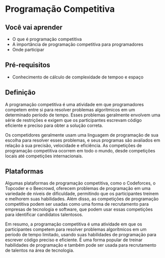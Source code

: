 # Programação Competitiva

## Você vai aprender

- O que é programação competitiva
- A importância de programação competitiva para programadores
- Onde participar

## Pré-requisitos

- Conhecimento de cálculo de complexidade de tempoo e espaço

## Definição

A programação competitiva é uma atividade em que programadores competem entre si para resolver problemas 
algorítmicos em um determinado período de tempo. Esses problemas geralmente envolvem uma série de restrições e exigem 
que os participantes escrevam código eficiente e preciso para obter a solução correta.

Os competidores geralmente usam uma linguagem de programação de sua escolha para resolver esses problemas, e seus programas 
são avaliados em relação à sua precisão, velocidade e eficiência. As competições de programação competitiva ocorrem em todo 
o mundo, desde competições locais até competições internacionais.

## Plataformas

Algumas plataformas de programação competitiva, como o Codeforces, o Topcoder e o Beecrowd, oferecem problemas de programação em uma 
variedade de níveis de dificuldade, permitindo que os participantes treinem e melhorem suas habilidades. Além disso, as 
competições de programação competitiva podem ser usadas como uma forma de recrutamento para empresas de tecnologia e 
software, que podem usar essas competições para identificar candidatos talentosos.

Em resumo, a programação competitiva é uma atividade em que os participantes competem para resolver problemas algorítmicos 
em um período de tempo limitado, usando suas habilidades de programação para escrever código preciso e eficiente. É uma 
forma popular de treinar habilidades de programação e também pode ser usada para recrutamento de talentos na área de tecnologia.
